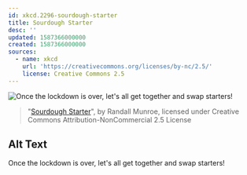 ```yaml
---
id: xkcd.2296-sourdough-starter
title: Sourdough Starter
desc: ''
updated: 1587366000000
created: 1587366000000
sources:
  - name: xkcd
    url: 'https://creativecommons.org/licenses/by-nc/2.5/'
    license: Creative Commons 2.5
---
```

![Once the lockdown is over, let's all get together and swap starters!](https://imgs.xkcd.com/comics/sourdough_starter.png)
> "[Sourdough Starter](https://xkcd.com/2296/)", by Randall Munroe, licensed under Creative Commons Attribution-NonCommercial 2.5 License

## Alt Text
Once the lockdown is over, let's all get together and swap starters!
